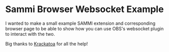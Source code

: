 # Sammi Browser Websocket Example

I wanted to make a small example SAMMI extension and corresponding browser page to be able to show how you can use OBS's websocket plugin to interact with the two.

Big thanks to [Krackatoa](https://bsky.app/profile/krackatoa.ca) for all the help!
